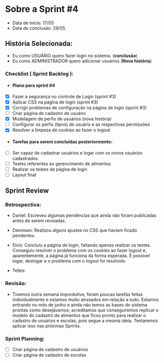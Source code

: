 # Sobre a Sprint #4

* Data de início: 17/05
* Data de conclusão: 29/05

## História Selecionada:

* Eu como USUÁRIO quero fazer login no sistema. (**conclusão**)
* Eu como ADMINISTRADOR quero adicionar usuários (**Nova história**)

### Checklist ( Sprint Backlog ):

* ####  Plano para sprint #4

- [x] Fazer a segurança no controle de Login (sprint #3)
- [x] Aplicar CSS na página de login (sprint #3)
- [x] Corrigir problemas de configuração na página de login (sprint #3)
- [ ] Criar página de cadastro de usuário
- [x] Modelagem de perfis de usuários (nova história)
- [ ] Configurar os perfis (tipos) de usuário e as respectivas permissões
- [x] Resolver a limpeza de cookies ao fazer o logout

* #### Tarefas para serem concluídas posteriormente:

- [ ] Ser capaz de cadastrar usuários e logar com os novos usuários cadastrados
- [ ] Testes referentes ao gerencimento de alimentos
- [ ] Realizar os testes da página de login
- [ ] Layout final

## Sprint Review

### Retrospectiva:

* Daniel: Escreveu algumas pendências que ainda não foram publicadas antes de serem revisadas.

* Dennison: Realizou alguns ajustes no CSS que haviam ficado pendentes.

* Elvis: Concluiu a página de login, faltando apenas realizar os testes. Conseguiu resolver o problema com os cookies ao fazer logout e, aparentemente, a página já funciona da forma esperada. É possivel logar, deslogar e o problema com o logout foi resolvido.

* Telles: 


### Revisão:

- Tivemos outra semana improdutiva, foram poucas tarefas feitas individualmente e estamos muito atrasados em relação a tudo. Estamos entrando no mês de junho e ainda não temos as bases do sistema prontas como desejávamos; acreditamos que conseguiremos replicar o modelo do cadastro de alimentos que ficou pronto para realizar o cadastro de usuários e escolas, pois segue a mesma ideia. Tentaremos aplicar isso nas próximas Sprints.

### Sprint Planning:

- [ ] Criar página de cadastro de usuários
- [ ] Criar página de cadastro de escolas
